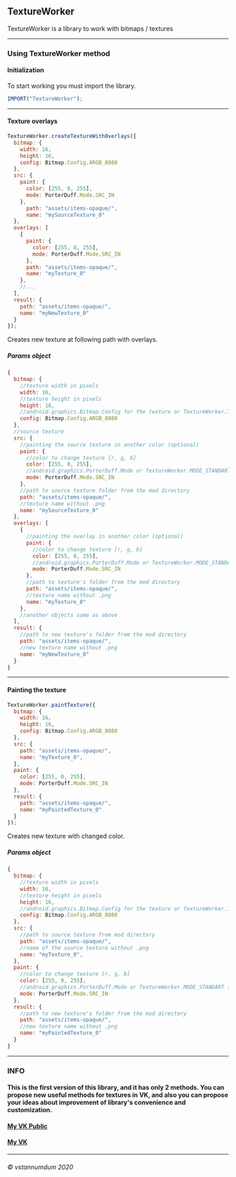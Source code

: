 ## **TextureWorker**
TextureWorker is a library to work with bitmaps / textures
***
### **Using TextureWorker method**
#### **Initialization**
To start working you must import the library.
```js
IMPORT("TextureWorker");
```
***

#### **Texture overlays**
```js
TextureWorker.createTextureWithOverlays({
  bitmap: {
    width: 16,
    height: 16,
    config: Bitmap.Config.ARGB_8888
  },
  src: {
    paint: {
      color: [255, 0, 255],
      mode: PorterDuff.Mode.SRC_IN
    },
      path: "assets/items-opaque/",
      name: "mySourceTexture_0"
  },
  overlays: [
    {
      paint: {
        color: [255, 0, 255],
        mode: PorterDuff.Mode.SRC_IN
      },
      path: "assets/items-opaque/",
      name: "myTexture_0"
    },
    //...
  ],
  result: {
    path: "assets/items-opaque/",
    name: "myNewTexture_0"
  }
});
```
Creates new texture at following path with overlays.
##### **Params object**
```js
{
  bitmap: {
    //texture width in pixels
    width: 16,
    //texture height in pixels
    height: 16,
    //android.graphics.Bitmap.Config for the texture or TextureWorker.TEXTURE_STANDART (it's config ARGB_8888)
    config: Bitmap.Config.ARGB_8888
  },
  //source texture
  src: {
    //painting the source texture in another color (optional)
    paint: {
      //color to change texture [r, g, b]
      color: [255, 0, 255],
      //android.graphics.PorterDuff.Mode or TextureWorker.MODE_STANDART (it is SRC_IN)
      mode: PorterDuff.Mode.SRC_IN
    },
    //path to source texture folder from the mod directory
    path: "assets/items-opaque/",
    //texture name without .png
    name: "mySourceTexture_0"
  },
  overlays: [
    {
      //painting the overlay in another color (optional)
      paint: {
        //color to change texture [r, g, b]
        color: [255, 0, 255], 
        //android.graphics.PorterDuff.Mode or TextureWorker.MODE_STANDART (it is SRC_IN)
        mode: PorterDuff.Mode.SRC_IN 
      },
      //path to texture's folder from the mod directory
      path: "assets/items-opaque/",
      //texture name without .png
      name: "myTexture_0"
    },
    //another objects same as above
  ],
  result: {
    //path to new texture's folder from the mod directory
    path: "assets/items-opaque/",
    //new texture name without .png
    name: "myNewTexture_0"
  }
}
```
***

#### **Painting the texture**
```js
TextureWorker.paintTexture({
  bitmap: {
    width: 16,
    height: 16,
    config: Bitmap.Config.ARGB_8888
  },
  src: {
    path: "assets/items-opaque/",
    name: "myTexture_0",
  },
  paint: {
    color: [255, 0, 255],
    mode: PorterDuff.Mode.SRC_IN
  },
  result: {
    path: "assets/items-opaque/",
    name: "myPaintedTexture_0"
  }
});
```
Creates new texture with changed color.
##### **Params object**
```js
{
  bitmap: {
    //texture width in pixels
    width: 16,
    //texture height in pixels
    height: 16,
    //android.graphics.Bitmap.Config for the texture or TextureWorker.TEXTURE_STANDART (it's config ARGB_8888)
    config: Bitmap.Config.ARGB_8888
  },
  src: {
    //path to source texture from mod directory
    path: "assets/items-opaque/",
    //name of the source texture without .png
    name: "myTexture_0",
  },
  paint: {
    //color to change texture [r, g, b]
    color: [255, 0, 255],
    //android.graphics.PorterDuff.Mode or TextureWorker.MODE_STANDART (it is SRC_IN)
    mode: PorterDuff.Mode.SRC_IN
  },
  result: {
    //path to new texture's folder from the mod directory
    path: "assets/items-opaque/",
    //new texture name without .png
    name: "myPaintedTexture_0"
  }
}
```
***
### **INFO**
#### This is the first version of this library, and it has only 2 methods. You can propose new useful methods for textures in VK, and also you can propose your ideas about improvement of library's convenience and customization.
#### [My VK Public](https://www.vk.com/dmhmods)
#### [My VK](https://www.vk.com/vstannumdum)
***
###### © vstannumdum 2020
